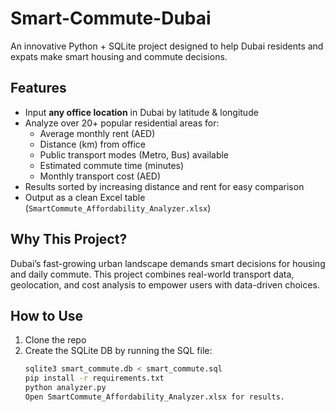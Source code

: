 # Smart-Commute-Dubai
An innovative Python + SQLite project designed to help Dubai residents and expats make smart housing and commute decisions.  

## Features

- Input **any office location** in Dubai by latitude & longitude  
- Analyze over 20+ popular residential areas for:  
  - Average monthly rent (AED)  
  - Distance (km) from office  
  - Public transport modes (Metro, Bus) available  
  - Estimated commute time (minutes)  
  - Monthly transport cost (AED)  
- Results sorted by increasing distance and rent for easy comparison  
- Output as a clean Excel table (`SmartCommute_Affordability_Analyzer.xlsx`)  

## Why This Project?

Dubai’s fast-growing urban landscape demands smart decisions for housing and daily commute. This project combines real-world transport data, geolocation, and cost analysis to empower users with data-driven choices.

## How to Use

1. Clone the repo  
2. Create the SQLite DB by running the SQL file:  
   ```bash
   sqlite3 smart_commute.db < smart_commute.sql
   pip install -r requirements.txt
   python analyzer.py
   Open SmartCommute_Affordability_Analyzer.xlsx for results.
